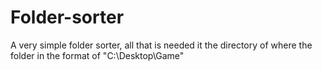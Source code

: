# Folder-sorter
A very simple folder sorter, all that is needed it the directory of where the folder in the format of "C:\Desktop\Game"
